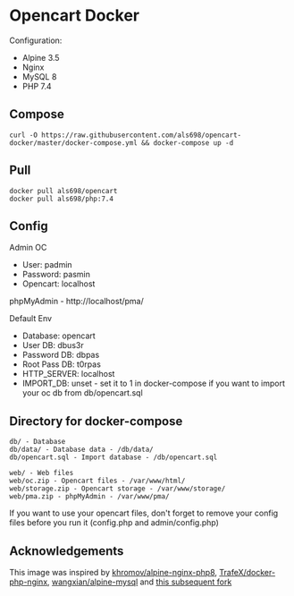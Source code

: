 # Opencart Docker

Configuration:
* Alpine 3.5
* Nginx
* MySQL 8
* PHP 7.4

## Compose
```
curl -O https://raw.githubusercontent.com/als698/opencart-docker/master/docker-compose.yml && docker-compose up -d
```

## Pull
```
docker pull als698/opencart
docker pull als698/php:7.4
```

## Config
Admin OC
  * User: padmin
  * Password: pasmin  
  * Opencart: localhost

phpMyAdmin - http://localhost/pma/

Default Env
  * Database: opencart
  * User DB: dbus3r
  * Password DB: dbpas
  * Root Pass DB: t0rpas
  * HTTP_SERVER: localhost
  * IMPORT_DB: unset - set it to 1 in docker-compose if you want to import your oc db from db/opencart.sql

## Directory for docker-compose

```
db/ - Database
db/data/ - Database data - /db/data/
db/opencart.sql - Import database - /db/opencart.sql

web/ - Web files
web/oc.zip - Opencart files - /var/www/html/
web/storage.zip - Opencart storage - /var/www/storage/
web/pma.zip - phpMyAdmin - /var/www/pma/
```

If you want to use your opencart files, don't forget to remove your config files before you run it (config.php and admin/config.php)

## Acknowledgements
This image was inspired by [khromov/alpine-nginx-php8](https://github.com/khromov/alpine-nginx-php8), [TrafeX/docker-php-nginx](https://github.com/TrafeX/docker-php-nginx), [wangxian/alpine-mysql](https://github.com/wangxian/alpine-mysql) and [this subsequent fork](https://github.com/khromov/docker-php-nginx)
